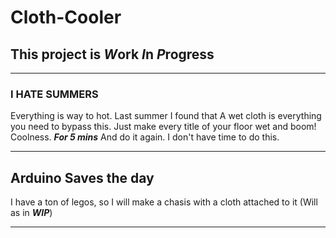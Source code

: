 # Cloth-Cooler

## This project is ***W***ork ***I***n ***P***rogress 
---
### I HATE SUMMERS
Everything is way to hot. Last summer I found that A wet cloth is everything you need to bypass this. Just make every title of your floor wet and boom! Coolness. ***For 5 mins***
And do it again. I don't have time to do this. 

---
## Arduino Saves the day
I have a ton of legos, so I will make a chasis with a cloth attached to it (Will as in ***WIP***)

---
